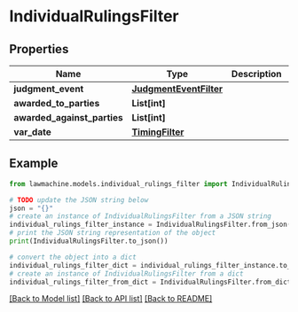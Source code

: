 # IndividualRulingsFilter


## Properties

Name | Type | Description | Notes
------------ | ------------- | ------------- | -------------
**judgment_event** | [**JudgmentEventFilter**](JudgmentEventFilter.md) |  | [optional] 
**awarded_to_parties** | **List[int]** |  | [optional] 
**awarded_against_parties** | **List[int]** |  | [optional] 
**var_date** | [**TimingFilter**](TimingFilter.md) |  | [optional] 

## Example

```python
from lawmachine.models.individual_rulings_filter import IndividualRulingsFilter

# TODO update the JSON string below
json = "{}"
# create an instance of IndividualRulingsFilter from a JSON string
individual_rulings_filter_instance = IndividualRulingsFilter.from_json(json)
# print the JSON string representation of the object
print(IndividualRulingsFilter.to_json())

# convert the object into a dict
individual_rulings_filter_dict = individual_rulings_filter_instance.to_dict()
# create an instance of IndividualRulingsFilter from a dict
individual_rulings_filter_from_dict = IndividualRulingsFilter.from_dict(individual_rulings_filter_dict)
```
[[Back to Model list]](../README.md#documentation-for-models) [[Back to API list]](../README.md#documentation-for-api-endpoints) [[Back to README]](../README.md)


